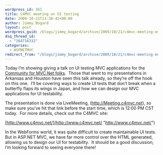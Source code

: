 ```yaml
---
wordpress_id: 361
title: C4MVC meeting on UI testing
date: 2009-10-21T13:38:41+00:00
author: Jimmy Bogard
layout: post
wordpress_guid: /blogs/jimmy_bogard/archive/2009/10/21/c4mvc-meeting-on-ui-testing.aspx
dsq_thread_id:
  - "264716332"
categories:
  - ASPNETMVC
redirect_from: "/blogs/jimmy_bogard/archive/2009/10/21/c4mvc-meeting-on-ui-testing.aspx/"
---
```

Today I’m showing giving a talk on UI testing MVC applications for the [Community for MVC.Net folks](http://www.c4mvc.net/).&#160; Those that went to my presentations in Arkansas and Houston have seen this talk already, so they’re off the hook on this one.&#160; I’ll be covering ways to create UI tests that don’t break when a butterfly flaps its wings in Japan, and how we can design our MVC applications for UI testability.

The presentation is done via LiveMeeting, (<http://Meeting.c4mvc.net>), so make sure you’ve hit that link before the start time, which is 12:00 PM CST today.&#160; For more details, check out the C4MVC site:

[http://www.c4mvc.net/](http://www.c4mvc.net/ "http://www.c4mvc.net/")

In the WebForms world, it was quite difficult to create maintainable UI tests.&#160; But in ASP.NET MVC, we have far more control over the HTML generated, allowing us to design our UI for testability.&#160; It should be a good discussion, I’m looking forward to seeing everyone there!